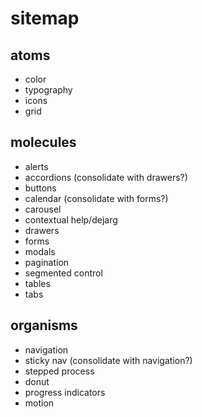 # sitemap

## atoms
- color
- typography
- icons
- grid

##  molecules
- alerts
- accordions (consolidate with drawers?)
- buttons
- calendar (consolidate with forms?)
- carousel
- contextual help/dejarg
- drawers
- forms
- modals
- pagination
- segmented control
- tables
- tabs

## organisms
- navigation
- sticky nav (consolidate with navigation?)
- stepped process
- donut
- progress indicators
- motion
